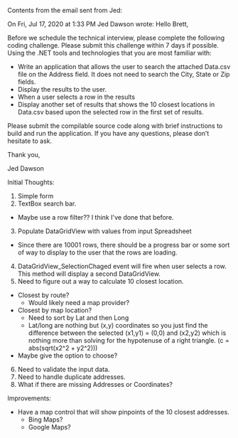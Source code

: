 ﻿Contents from the email sent from Jed: 

On Fri, Jul 17, 2020 at 1:33 PM Jed Dawson wrote:
Hello Brett,

Before we schedule the technical interview, please complete the following coding challenge. Please submit this challenge within 7 days if possible.  Using the .NET tools and technologies that you are most familiar with:

- Write an application that allows the user to search the attached Data.csv file on the Address field. 
It does not need to search the City, State or Zip fields.
- Display the results to the user.
- When a user selects a row in the results
- Display another set of results that shows the 10 closest locations in Data.csv based upon the selected row in the first set of results.

Please submit the compilable source code along with brief instructions to build and run the application. If you have any questions, please don’t hesitate to ask.

Thank you,

Jed Dawson

Initial Thoughts: 
1) Simple form
2) TextBox search bar.  
- Maybe use a row filter??  I think I've done that before.
3) Populate DataGridView with values from input Spreadsheet
- Since there are 10001 rows, there should be a progress bar or some sort of way to display to the user that the rows are loading.
4) DataGridView_SelectionChaged event will fire when user selects a row.  This method will display a second DataGridView.
5) Need to figure out a way to calculate 10 closest location.  
- Closest by route?  
  - Would likely need a map provider?
- Closest by map location?  
  - Need to sort by Lat and then Long
  - Lat/long are nothing but (x,y) coordinates so you just find the difference between the selected (x1,y1) = (0,0)
    and (x2,y2) which is nothing more than solving for the hypotenuse of a right triangle. (c = abs(sqrt(x2^2 + y2^2)))
- Maybe give the option to choose?
6) Need to validate the input data.
7) Need to handle duplicate addresses.
8) What if there are missing Addresses or Coordinates?

Improvements:
- Have a map control that will show pinpoints of the 10 closest addresses.
  - Bing Maps?
  - Google Maps?